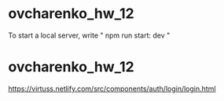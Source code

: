# ovcharenko_hw_12

To start a local server, write " npm run start: dev "
# ovcharenko_hw_12
https://virtuss.netlify.com/src/components/auth/login/login.html